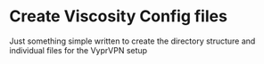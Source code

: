 Create Viscosity Config files
=============================
Just something simple written to create the directory structure and individual files for the VyprVPN setup